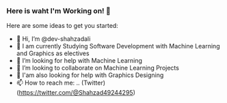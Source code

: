 ### Here is waht I'm Working on! 👋


Here are some ideas to get you started:

- 👋 Hi, I’m @dev-shahzadali
- 🌱 I am currently Studying Software Development with Machine Learning and Graphics as electives
- 🤔 I’m looking for help with Machine Learning
- 👯 I’m looking to collaborate on Machine Learning Projects
- 💞️ I'am also looking for help with Graphics Designing
- 📫 How to reach me: .. (Twitter)(https://twitter.com/@Shahzad49244295)

<!---
Jiroo-XD/Jiroo-XD is a ✨ special ✨ repository because its `README.md` (this file) appears on your GitHub profile.
You can click the Preview link to take a look at your changes.
--->
